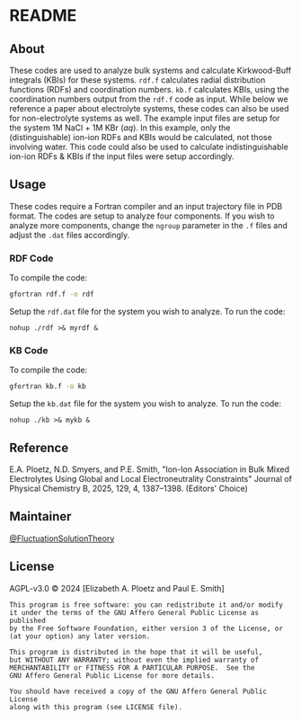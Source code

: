 # README

## About
These codes are used to analyze bulk systems and calculate Kirkwood-Buff integrals (KBIs) for these systems.
```rdf.f``` calculates radial distribution functions (RDFs) and coordination numbers.
```kb.f``` calculates KBIs, using the coordination numbers output from the ```rdf.f``` code as input.
While below we reference a paper about electrolyte systems, these codes can also be used for non-electrolyte systems as well.
The example input files are setup for the system 1M NaCl + 1M KBr (*aq*). In this example, only the (distinguishable) ion-ion RDFs and KBIs would be calculated, not those involving water.
This code could also be used to calculate indistinguishable ion-ion RDFs & KBIs if the input files were setup accordingly.

## Usage
These codes require a Fortran compiler and an input trajectory file in PDB format.
The codes are setup to analyze four components. If you wish to analyze more components, change the ```ngroup``` parameter in the ```.f``` files and adjust the ```.dat``` files accordingly.

### RDF Code
To compile the code:
```sh
gfortran rdf.f -o rdf
```
Setup the ```rdf.dat``` file for the system you wish to analyze.
To run the code:
```
nohup ./rdf >& myrdf &
```

### KB Code
To compile the code:
```sh
gfortran kb.f -o kb
```
Setup the ```kb.dat``` file for the system you wish to analyze.
To run the code:
```
nohup ./kb >& mykb &
```
## Reference
E.A. Ploetz, N.D. Smyers, and P.E. Smith, "Ion-Ion Association in Bulk Mixed Electrolytes Using Global and Local Electroneutrality Constraints"
Journal of Physical Chemistry B, 2025, 129, 4, 1387–1398. (Editors' Choice)

## Maintainer
[@FluctuationSolutionTheory](https://github.com/FluctuationSolutionTheory)

## License
AGPL-v3.0 © 2024 [Elizabeth A. Ploetz and Paul E. Smith]

    This program is free software: you can redistribute it and/or modify
    it under the terms of the GNU Affero General Public License as published
    by the Free Software Foundation, either version 3 of the License, or
    (at your option) any later version.

    This program is distributed in the hope that it will be useful,
    but WITHOUT ANY WARRANTY; without even the implied warranty of
    MERCHANTABILITY or FITNESS FOR A PARTICULAR PURPOSE.  See the
    GNU Affero General Public License for more details.

    You should have received a copy of the GNU Affero General Public License
    along with this program (see LICENSE file).
